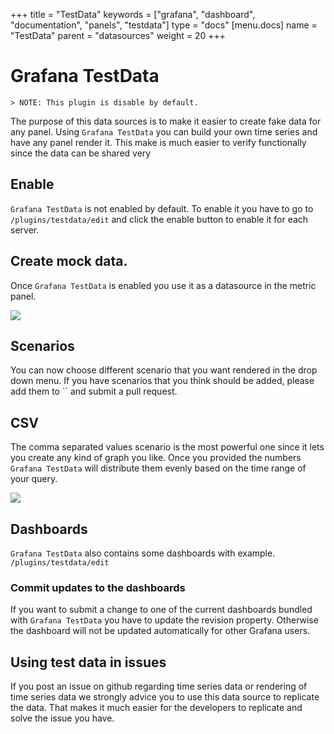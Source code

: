 +++
title = "TestData"
keywords = ["grafana", "dashboard", "documentation", "panels", "testdata"]
type = "docs"
[menu.docs]
name = "TestData"
parent = "datasources"
weight = 20
+++


# Grafana TestData

    > NOTE: This plugin is disable by default.

The purpose of this data sources is to make it easier to create fake data for any panel.
Using `Grafana TestData` you can build your own time series and have any panel render it.
This make is much easier to verify functionally since the data can be shared very

## Enable

`Grafana TestData` is not enabled by default. To enable it you have to go to `/plugins/testdata/edit` and click the enable button to enable it for each server.

## Create mock data.

Once `Grafana TestData` is enabled you use it as a datasource in the metric panel.

![](/img/docs/v41/test_data_add.png)

## Scenarios

You can now choose different scenario that you want rendered in the drop down menu. If you have scenarios that you think should be added, please add them to `` and submit a pull request.

## CSV

The comma separated values scenario is the most powerful one since it lets you create any kind of graph you like.
Once you provided the numbers `Grafana TestData` will distribute them evenly based on the time range of your query.

![](/img/docs/v41/test_data_csv_example.png)


## Dashboards

`Grafana TestData` also contains some dashboards with example. `/plugins/testdata/edit`

### Commit updates to the dashboards

If you want to submit a change to one of the current dashboards bundled with `Grafana TestData` you have to update the revision property.
Otherwise the dashboard will not be updated automatically for other Grafana users.

## Using test data in issues

If you post an issue on github regarding time series data or rendering of time series data we strongly advice you to use this data source to replicate the data.
That makes it much easier for the developers to replicate and solve the issue you have.
